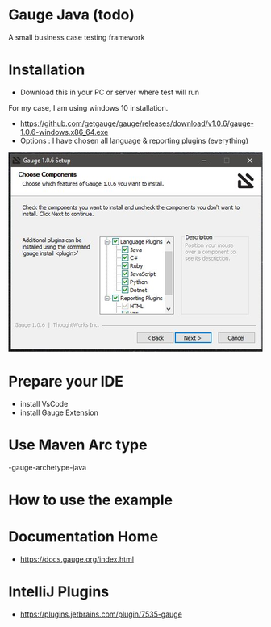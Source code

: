 # Gauge Java (todo)
A small business case testing framework 


# Installation 
- Download this in your PC or server where test will run

For my case, I am using windows 10 installation. 
- https://github.com/getgauge/gauge/releases/download/v1.0.6/gauge-1.0.6-windows.x86_64.exe
- Options : I have chosen all language & reporting plugins (everything)

![installing option](./img/install.jpg)

# Prepare your IDE
- install VsCode 
- install Gauge [Extension](https://marketplace.visualstudio.com/items?itemName=getgauge.gauge)

# Use Maven Arc type
-gauge-archetype-java



# How to use the example

# Documentation Home 
- https://docs.gauge.org/index.html
# IntelliJ Plugins
- https://plugins.jetbrains.com/plugin/7535-gauge